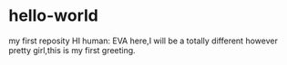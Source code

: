 # hello-world
my first reposity
HI human:
  EVA here,I will be a totally different however pretty girl,this is my first greeting.
